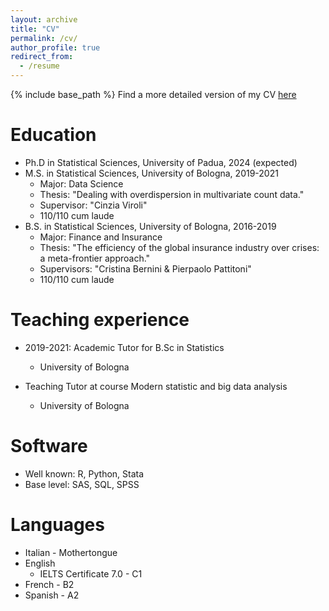 ```yaml
---
layout: archive
title: "CV"
permalink: /cv/
author_profile: true
redirect_from:
  - /resume
---
```


{% include base_path %}
Find a more detailed version of my CV [here](http://noecors.github.io/files/cv_corsini.pdf)

Education
======
* Ph.D in Statistical Sciences, University of Padua, 2024 (expected)
* M.S. in Statistical Sciences, University of Bologna, 2019-2021
	* Major: Data Science
	* Thesis: "Dealing with overdispersion in multivariate count data."
	* Supervisor: "Cinzia Viroli"
	* 110/110 cum laude
* B.S. in Statistical Sciences, University of Bologna, 2016-2019
	* Major: Finance and Insurance
	* Thesis: "The efficiency of the global insurance industry over crises: a meta-frontier approach."
	* Supervisors: "Cristina Bernini & Pierpaolo Pattitoni"
	* 110/110 cum laude


Teaching experience
======
* 2019-2021: Academic Tutor for B.Sc in Statistics
  * University of Bologna 

* Teaching Tutor at course Modern statistic and big data analysis
  * University of Bologna

Software
======
* Well known: R, Python, Stata
* Base level: SAS, SQL, SPSS


Languages
======
* Italian - Mothertongue
* English
  * IELTS Certificate 7.0 - C1
* French - B2
* Spanish - A2


